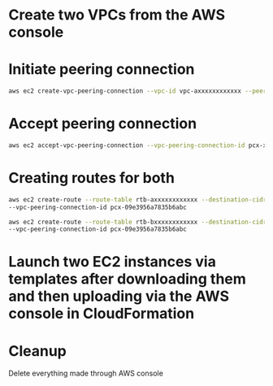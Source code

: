 # Create two VPCs from the AWS console

# Initiate peering connection

```sh
aws ec2 create-vpc-peering-connection --vpc-id vpc-axxxxxxxxxxxx --peer-vpc-id vpc-bxxxxxxxxxxxx
```

# Accept peering connection

```sh
aws ec2 accept-vpc-peering-connection --vpc-peering-connection-id pcx-xxxxxxxxxxxxxxxxxxxx 
```

# Creating routes for both

```sh
aws ec2 create-route --route-table rtb-axxxxxxxxxxxx --destination-cidr-block 12.0.0.0/16 \
--vpc-peering-connection-id pcx-09e3956a7835b6abc

aws ec2 create-route --route-table rtb-bxxxxxxxxxxxx --destination-cidr-block 10.0.0.0/16 \
--vpc-peering-connection-id pcx-09e3956a7835b6abc
```

# Launch two EC2 instances via templates after downloading them and then uploading via the AWS console in CloudFormation

# Cleanup

Delete everything made through AWS console